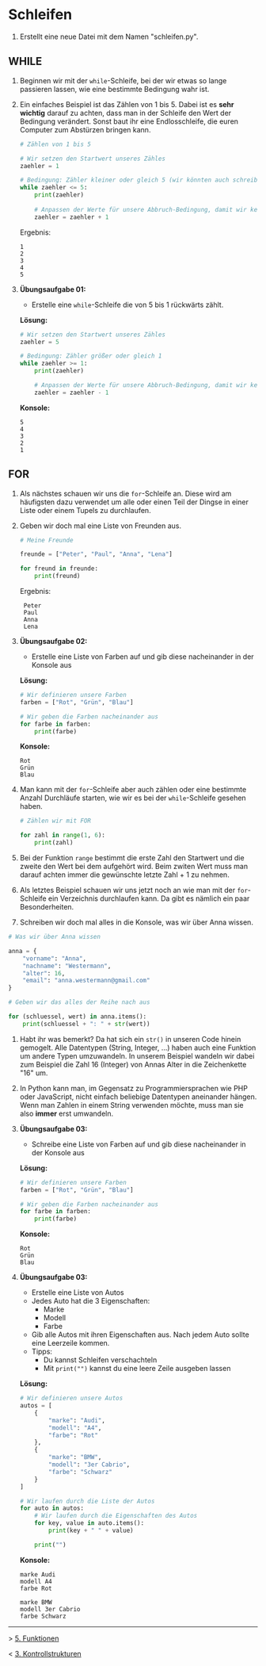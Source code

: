 # Schleifen

1. Erstellt eine neue Datei mit dem Namen "schleifen.py".

## WHILE

1. Beginnen wir mit der `while`-Schleife, bei der wir etwas so lange passieren lassen, wie eine bestimmte Bedingung wahr ist.
1. Ein einfaches Beispiel ist das Zählen von 1 bis 5. Dabei ist es **sehr wichtig** darauf zu achten, dass man in der Schleife den Wert der Bedingung verändert. Sonst baut ihr eine Endlosschleife, die euren Computer zum Abstürzen bringen kann.
   ```python
   # Zählen von 1 bis 5
   
   # Wir setzen den Startwert unseres Zähles
   zaehler = 1

   # Bedingung: Zähler kleiner oder gleich 5 (wir könnten auch schreiben < 6)
   while zaehler <= 5:
       print(zaehler)
    
       # Anpassen der Werte für unsere Abbruch-Bedingung, damit wir keine Endlosschleife haben
       zaehler = zaehler + 1
   ```
   Ergebnis:
   ```text
   1
   2
   3
   4
   5
   ```
1. **Übungsaufgabe 01:**
   - Erstelle eine `while`-Schleife die von 5 bis 1 rückwärts zählt. 
   
   **Lösung:**
   ```python
   # Wir setzen den Startwert unseres Zähles
   zaehler = 5
   
   # Bedingung: Zähler größer oder gleich 1
   while zaehler >= 1:
       print(zaehler)
   
       # Anpassen der Werte für unsere Abbruch-Bedingung, damit wir keine Endlosschleife haben
       zaehler = zaehler - 1
   ```
   
   **Konsole:**
   
   ```text
   5
   4
   3
   2
   1
   ```
## FOR

1. Als nächstes schauen wir uns die `for`-Schleife an. Diese wird am häufigsten dazu verwendet um alle oder einen Teil der Dingse in einer Liste oder einem Tupels zu durchlaufen.
1. Geben wir doch mal eine Liste von Freunden aus.
   ```python
   # Meine Freunde
   
   freunde = ["Peter", "Paul", "Anna", "Lena"]
   
   for freund in freunde:
       print(freund)
   ```
   Ergebnis:
   ```text
    Peter
    Paul
    Anna
    Lena
   ```
1. **Übungsaufgabe 02:**
   - Erstelle eine Liste von Farben auf und gib diese nacheinander in der Konsole aus 
   
   **Lösung:**
   ```python
   # Wir definieren unsere Farben
   farben = ["Rot", "Grün", "Blau"]
   
   # Wir geben die Farben nacheinander aus
   for farbe in farben:
       print(farbe)
   ```
   
   **Konsole:**
   
   ```text
   Rot
   Grün
   Blau
   ```
1. Man kann mit der `for`-Schleife aber auch zählen oder eine bestimmte Anzahl Durchläufe starten, wie wir es bei der `while`-Schleife gesehen haben.
   ```python
   # Zählen wir mit FOR
   
   for zahl in range(1, 6):
       print(zahl)
   ```
1. Bei der Funktion `range` bestimmt die erste Zahl den Startwert und die zweite den Wert bei dem aufgehört wird. Beim zwiten Wert muss man darauf achten immer die gewünschte letzte Zahl + 1 zu nehmen.  
1. Als letztes Beispiel schauen wir uns jetzt noch an wie man mit der `for`-Schleife ein Verzeichnis durchlaufen kann. Da gibt es nämlich ein paar Besonderheiten.
1. Schreiben wir doch mal alles in die Konsole, was wir über Anna wissen.
```python
# Was wir über Anna wissen

anna = {
    "vorname": "Anna",
    "nachname": "Westermann",
    "alter": 16,
    "email": "anna.westermann@gmail.com"
}

# Geben wir das alles der Reihe nach aus

for (schluessel, wert) in anna.items():
    print(schluessel + ": " + str(wert))
```
1. Habt ihr was bemerkt? Da hat sich ein `str()` in unseren Code hinein gemogelt. Alle Datentypen (String, Integer, ...) haben auch eine Funktion um andere Typen umzuwandeln. In unserem Beispiel wandeln wir dabei zum Beispiel die Zahl 16 (Integer) von Annas Alter in die Zeichenkette "16" um.
1. In Python kann man, im Gegensatz zu Programmiersprachen wie PHP oder JavaScript, nicht einfach beliebige Datentypen aneinander hängen. Wenn man Zahlen in einem String verwenden möchte, muss man sie also **immer** erst umwandeln.
1. **Übungsaufgabe 03:**
   - Schreibe eine Liste von Farben auf und gib diese nacheinander in der Konsole aus 
   
   **Lösung:**
   ```python
   # Wir definieren unsere Farben
   farben = ["Rot", "Grün", "Blau"]
   
   # Wir geben die Farben nacheinander aus
   for farbe in farben:
       print(farbe)
   ```
   
   **Konsole:**
   
   ```text
   Rot
   Grün
   Blau
   ```
1. **Übungsaufgabe 03:**
   - Erstelle eine Liste von Autos
   - Jedes Auto hat die 3 Eigenschaften:
     - Marke
     - Modell
     - Farbe 
   - Gib alle Autos mit ihren Eigenschaften aus. Nach jedem Auto sollte eine Leerzeile kommen.
   - Tipps:
     - Du kannst Schleifen verschachteln
     - Mit `print("")` kannst du eine leere Zeile ausgeben lassen
   
   **Lösung:**
   ```python
   # Wir definieren unsere Autos
   autos = [
       {
           "marke": "Audi",
           "modell": "A4",
           "farbe": "Rot"
       },
       {
           "marke": "BMW",
           "modell": "3er Cabrio",
           "farbe": "Schwarz"
       }
   ]
   
   # Wir laufen durch die Liste der Autos
   for auto in autos:
       # Wir laufen durch die Eigenschaften des Autos
       for key, value in auto.items():
           print(key + " " + value)
   
       print("")
   ```
   
   **Konsole:**
   
   ```text
   marke Audi
   modell A4
   farbe Rot
   
   marke BMW
   modell 3er Cabrio
   farbe Schwarz
   ```
---

&gt; [5. Funktionen](./005%20-%20Funktionen.md)
  
&lt; [3. Kontrollstrukturen](./003%20-%20Kontrollstrukturen.md)
